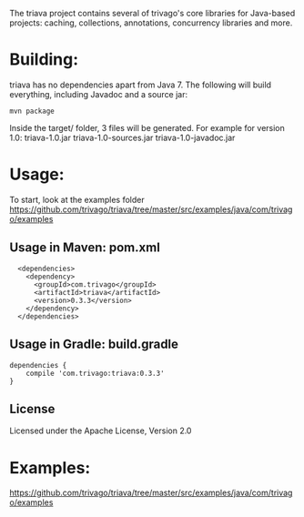 The triava project contains several of trivago's core libraries for Java-based projects: caching, collections, annotations, concurrency libraries and more.


  
# Building:
triava has no dependencies apart from Java 7. The following will build everything, including Javadoc and a source jar:

`mvn package`

Inside the target/ folder, 3 files will be generated. For example for version 1.0:
triava-1.0.jar triava-1.0-sources.jar triava-1.0-javadoc.jar

# Usage:
To start, look at the examples folder https://github.com/trivago/triava/tree/master/src/examples/java/com/trivago/examples

## Usage in Maven: pom.xml
```
  <dependencies>
    <dependency>
      <groupId>com.trivago</groupId>
      <artifactId>triava</artifactId>
      <version>0.3.3</version>
    </dependency>
  </dependencies>
```

## Usage in Gradle: build.gradle
```
dependencies {
	compile 'com.trivago:triava:0.3.3'
}
```

## License
Licensed under the Apache License, Version 2.0


# Examples:
https://github.com/trivago/triava/tree/master/src/examples/java/com/trivago/examples
